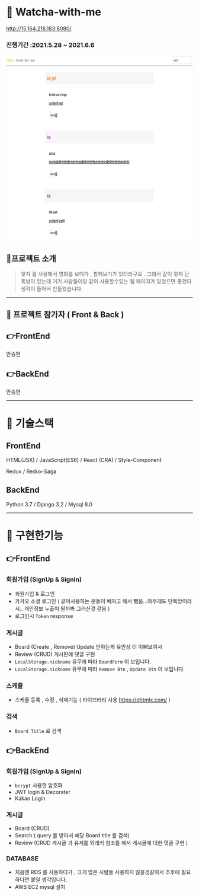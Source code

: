 # 📌 Watcha-with-me

http://15.164.218.183:8080/

### 진행기간 :2021.5.28 ~ 2021.6.6

<img src="https://github.com/smilejakdu/watcha-with-me/blob/main/screen_page.png" width="1000" height="500">

## 📌프로젝트 소개

> 왓챠 를 사용해서 영화를 보다가 , 함께보기가 있더라구요 . 
> 그래서 같이 왓챠 단톡방이 있는데 거기 사람들이랑 같이 사용할수있는
> 웹 페이지가 있었으면 좋겠다 생각이 들어서 만들었습니다.

-------------------

## 📌 프로젝트 참가자 ( Front & Back )

## 👉FrontEnd

안승현

## 👉BackEnd

안승현

----------------
# 📌 기술스택

## FrontEnd
HTML(JSX) / JavaScript(ES6) / React (CRA) / Style-Component

Redux / Redux-Saga 

## BackEnd

Python 3.7 / Django 3.2 / Mysql 8.0

-----------------
# 📌 구현한기능

## 👉FrontEnd

### 회원가입 (SignUp & SignIn)

- 회원가입 & 로그인 
- 카카오 소셜 로그인 ( 같이사용하는 분들이 빼자고 해서 뺐음...아무래도 단톡방이라서.. 개인정보 누출이 될까봐 그러신것 같음 )
- 로그인시  `Token` response  

### 게시글
- Board (Create , Remove) Update 안하는게 육안상 더 이뻐보여서
- Review (CRUD) 게시판에 댓글 구현 
- `LocalStorage.nickname` 유무에 따라 `BoardForm` 이 보입니다.
- `LocalStorage.nickname` 유무에 따라 `Remove Btn` , `Update Btn` 이 보입니다.

### 스케쥴
- 스케쥴 등록 , 수정 , 삭제기능 ( 라이브러리 사용 https://dhtmlx.com/ )

### 검색

- `Board Title` 로 검색  


## 👉BackEnd

### 회원가입 (SignUp & SignIn)

- `bcrypt` 사용한 암호화
- JWT login & Decorater
- Kakao Login

### 게시글

- Board (CRUD)
- Search ( query 를 받아서 해당 Board title 를 검색)
- Review (CRUD 게시글 과 유저를 외래키 참조를 해서 게시글에 대한 댓글 구현 ) 

### DATABASE 

- 처음엔 RDS 를 사용하다가 , 크게 많은 사람들 사용하지 않을것같아서 
추후에 필요하다면 붙일 생각입니다.
- AWS EC2 mysql 설치

